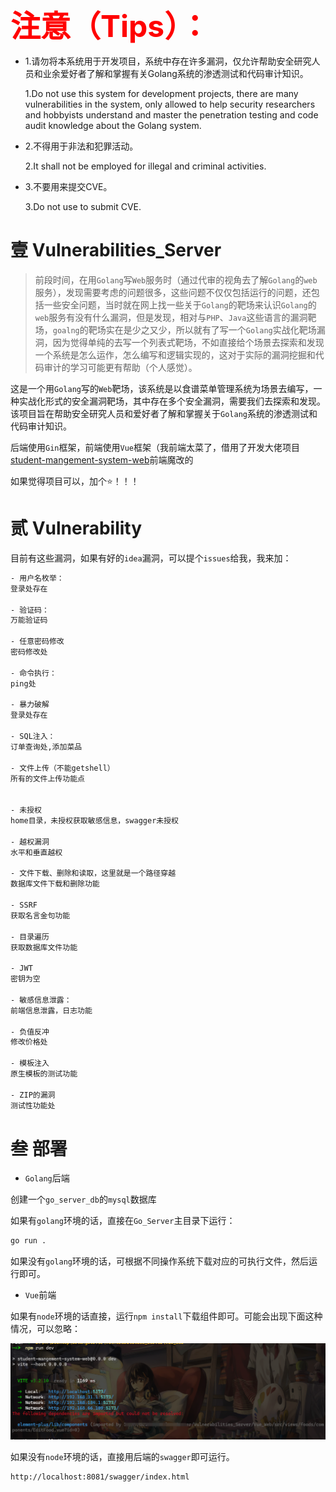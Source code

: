 <font color="red" size="10"><b>注意（Tips）：</b></font>

- 1.请勿将本系统用于开发项目，系统中存在许多漏洞，仅允许帮助安全研究人员和业余爱好者了解和掌握有关Golang系统的渗透测试和代码审计知识。

  1.Do not use this system for development projects, there are many vulnerabilities in the system, only allowed to help security researchers and hobbyists understand and master the penetration testing and code audit knowledge about the Golang system.

- 2.不得用于非法和犯罪活动。

  2.It shall not be employed for illegal and criminal activities.

- 3.不要用来提交CVE。

  3.Do not use to submit CVE.

# 壹 Vulnerabilities_Server

> 前段时间，在用`Golang`写`Web`服务时（通过代审的视角去了解`Golang`的`web`服务），发现需要考虑的问题很多，这些问题不仅仅包括运行的问题，还包括一些安全问题，当时就在网上找一些关于`Golang`的靶场来认识`Golang`的`web`服务有没有什么漏洞，但是发现，相对与`PHP`、`Java`这些语言的漏洞靶场，`goalng`的靶场实在是少之又少，所以就有了写一个`Golang`实战化靶场漏洞，因为觉得单纯的去写一个列表式靶场，不如直接给个场景去探索和发现一个系统是怎么运作，怎么编写和逻辑实现的，这对于实际的漏洞挖掘和代码审计的学习可能更有帮助（个人感觉）。



这是一个用`Golang`写的`Web`靶场，该系统是以食谱菜单管理系统为场景去编写，一种实战化形式的安全漏洞靶场，其中存在多个安全漏洞，需要我们去探索和发现。该项目旨在帮助安全研究人员和爱好者了解和掌握关于`Golang`系统的渗透测试和代码审计知识。



后端使用`Gin`框架，前端使用`Vue`框架（我前端太菜了，借用了开发大佬项目[student-mangement-system-web](https://github.com/seasonl2014/student-mangement-system-web)前端魔改的


如果觉得项目可以，加个⭐！！！

# 贰 Vulnerability

目前有这些漏洞，如果有好的`idea`漏洞，可以提个`issues`给我，我来加：

```bash
- 用户名枚举：
登录处存在

- 验证码：
万能验证码

- 任意密码修改
密码修改处

- 命令执行：
ping处

- 暴力破解
登录处存在

- SQL注入：
订单查询处,添加菜品

- 文件上传（不能getshell）
所有的文件上传功能点


- 未授权
home目录，未授权获取敏感信息，swagger未授权

- 越权漏洞
水平和垂直越权

- 文件下载、删除和读取，这里就是一个路径穿越
数据库文件下载和删除功能

- SSRF
获取名言金句功能

- 目录遍历
获取数据库文件功能

- JWT
密钥为空

- 敏感信息泄露：
前端信息泄露，日志功能

- 负值反冲
修改价格处

- 模板注入
原生模板的测试功能

- ZIP的漏洞
测试性功能处
```

# 叁 部署

- `Golang`后端

创建一个`go_server_db`的`mysql`数据库

如果有`golang`环境的话，直接在`Go_Server`主目录下运行：

```bash
go run .
```

如果没有`golang`环境的话，可根据不同操作系统下载对应的可执行文件，然后运行即可。

- `Vue`前端

如果有`node`环境的话直接，运行`npm install`下载组件即可。可能会出现下面这种情况，可以忽略：

![image-20240909180126928](README/image-20240909180126928.png)

如果没有`node`环境的话，直接用后端的`swagger`即可运行。

```bash
http://localhost:8081/swagger/index.html
```

